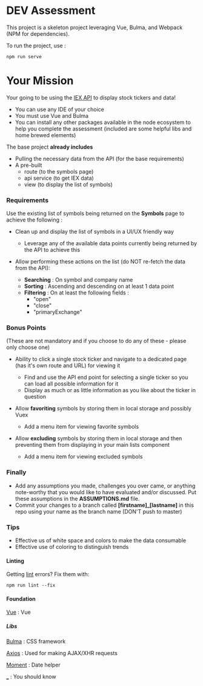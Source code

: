 # DEV Assessment

This project is a skeleton project leveraging Vue, Bulma, and Webpack (NPM for dependencies).

To run the project, use :

```
npm run serve
```


# Your Mission
Your going to be using the [IEX API](https://iextrading.com/developer/docs/) to display stock tickers and data!

- You can use any IDE of your choice
- You must use Vue and Bulma
- You can install any other packages available in the node ecosystem to help you complete the assessment (included are some helpful libs and home brewed elements)

The base project **already includes** 
- Pulling the necessary data from the API (for the base requirements)
- A pre-built 
    - route (to the symbols page)
    - api service (to get IEX data)
    - view (to display the list of symbols)

### Requirements
Use the existing list of symbols being returned on the **Symbols** page to achieve the following :

- Clean up and display the list of symbols in a UI/UX friendly way
    - Leverage any of the available data points currently being returned by the API to achieve this

- Allow performing these actions on the list (do NOT re-fetch the data from the API):
    - **Searching** : On symbol and company name
    - **Sorting** : Ascending and descending on at least 1 data point
    - **Filtering** : On at least the following fields : 
        - "open"
        - "close" 
        - "primaryExchange"


### Bonus Points
(These are not mandatory and if you choose to do any of these - please only choose one)

- Ability to click a single stock ticker and navigate to a dedicated page (has it's own route and URL) for viewing it
    - Find and use the API end point for selecting a single ticker so you can load all possible information for it
    - Display as much or as little information as you like about the ticker in question
            
- Allow **favoriting** symbols by storing them in local storage and possibly Vuex
    - Add a menu item for viewing favorite symbols

- Allow **excluding** symbols by storing them in local storage and then preventing them from displaying in your main lists component
    - Add a menu item for viewing excluded symbols


### Finally
- Add any assumptions you made, challenges you over came, or anything note-worthy that you would like to have evaluated and/or discussed. Put these assumptions in the **ASSUMPTIONS.md** file.
- Commit your changes to a branch called **[firstname]_[lastname]** in this repo using your name as the branch name (DON'T push to master)



### Tips
- Effective us of white space and colors to make the data consumable
- Effective use of coloring to distinguish trends 



#### Linting
Getting [lint](https://eslint.org/) errors? Fix them with:

```
npm run lint --fix
```

#### Foundation
[Vue](https://vuejs.org/v2/guide/) : Vue

##### Libs
[Bulma](https://bulma.io/documentation/) : CSS framework

[Axios](https://github.com/axios/axios) : Used for making AJAX/XHR requests

[Moment](https://momentjs.com/docs/) : Date helper

[_](https://underscorejs.org/) : You should know
